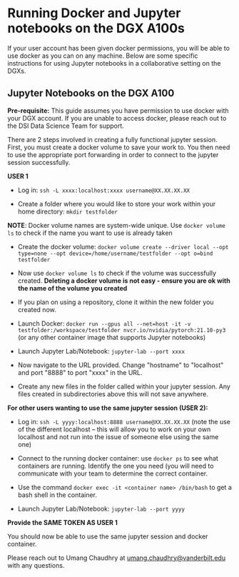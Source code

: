 # Running Docker and Jupyter notebooks on the DGX A100s

If your user account has been given docker permissions, you will be able to use docker as you can on any machine. Below are some specific instructions for using Jupyter notebooks in a collaborative setting on the DGXs.

## Jupyter Notebooks on the DGX A100

**Pre-requisite:** This guide assumes you have permission to use docker with your DGX account. If you are unable to access docker, please reach out to the DSI Data Science Team for support. 

There are 2 steps involved in creating a fully functional jupyter session. First, you must create a docker volume to save your work to. You then need to use the appropriate port forwarding in order to connect to the jupyter session successfully.

**USER 1** 
 
* Log in: `ssh -L xxxx:localhost:xxxx username@XX.XX.XX.XX`

* Create a folder where you would like to store your work within your home directory: `mkdir testfolder`

**NOTE**: Docker volume names are system-wide unique. Use `docker volume ls` to check if the name you want to use is already taken

* Create the docker volume: `docker volume create --driver local --opt type=none --opt device=/home/username/testfolder --opt o=bind testfolder`

* Now use `docker volume ls` to check if the volume was successfully created. **Deleting a docker volume is not easy - ensure you are ok with the name of the volume you created**

* If you plan on using a repository, clone it within the new folder you created now. 

* Launch Docker: `docker run --gpus all --net=host -it -v testfolder:/workspace/testfolder nvcr.io/nvidia/pytorch:21.10-py3` (or any other container image that supports Jupyter notebooks)
 
* Launch Jupyter Lab/Notebook: `jupyter-lab --port xxxx`
 
* Now navigate to the URL provided. Change "hostname" to "localhost" and port "8888" to port "xxxx" in the URL. 

* Create any new files in the folder called <testfolder> within your jupyter session. Any files created in subdirectories above this will not save anywhere. 
 
**For other users wanting to use the same jupyter session (USER 2):**
 
* Log in: `ssh -L yyyy:localhost:8888 username@XX.XX.XX.XX` (note the use of the different localhost – this will allow you to work on your own localhost and not run into the issue of someone else using the same one)
 
* Connect to the running docker container: use `docker ps` to see what containers are running. Identify the one you need (you will need to communicate with your team to determine the correct container. 
 
* Use the command `docker exec -it <container name> /bin/bash` to get a bash shell in the container.
 
* Launch Jupyter Lab/Notebook: `jupyter-lab --port yyyy`
 
**Provide the SAME TOKEN AS USER 1**
 
You should now be able to use the same jupyter session and docker container. 

Please reach out to Umang Chaudhry at umang.chaudhry@vanderbilt.edu with any questions.
